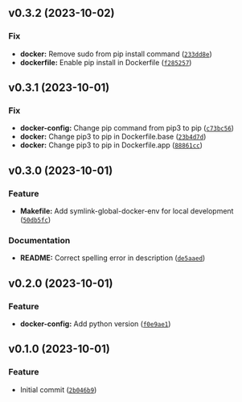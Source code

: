 <!--next-version-placeholder-->

## v0.3.2 (2023-10-02)

### Fix

* **docker:** Remove sudo from pip install command ([`233dd8e`](https://github.com/entelecheia/openllm-container/commit/233dd8edead6faf426003c3406fabe836f080b24))
* **dockerfile:** Enable pip install in Dockerfile ([`f285257`](https://github.com/entelecheia/openllm-container/commit/f2852576c3972e87c3d61582a34b062bd38b83bf))

## v0.3.1 (2023-10-01)

### Fix

* **docker-config:** Change pip command from pip3 to pip ([`c73bc56`](https://github.com/entelecheia/openllm-container/commit/c73bc56fac88bfbce7cbf7cd9ca415fde2a2ee3a))
* **docker:** Change pip3 to pip in Dockerfile.base ([`23b4d7d`](https://github.com/entelecheia/openllm-container/commit/23b4d7d526db2cd38c574d4c6f01a18a93ec5005))
* **docker:** Change pip3 to pip in Dockerfile.app ([`88861cc`](https://github.com/entelecheia/openllm-container/commit/88861cc0aa71a495b01e01b5ceb642d9bcfaf561))

## v0.3.0 (2023-10-01)

### Feature

* **Makefile:** Add symlink-global-docker-env for local development ([`50db5fc`](https://github.com/entelecheia/openllm-container/commit/50db5fce5e176dcd4e39e3ded2c2530c93517ce7))

### Documentation

* **README:** Correct spelling error in description ([`de5aaed`](https://github.com/entelecheia/openllm-container/commit/de5aaed80faf47f9908ad77d53399364ec6ec505))

## v0.2.0 (2023-10-01)

### Feature

* **docker-config:** Add python version ([`f0e9ae1`](https://github.com/entelecheia/openllm-container/commit/f0e9ae119547ca7f94090d555716f372bfc11442))

## v0.1.0 (2023-10-01)

### Feature

* Initial commit ([`2b046b9`](https://github.com/entelecheia/openllm-container/commit/2b046b982bd8cd616f24e313d837975d66467d32))
